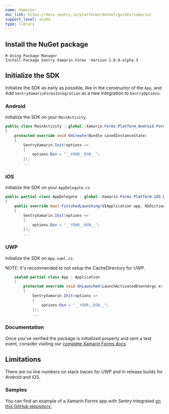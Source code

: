 ```yaml
---
name: Xamarin
doc_link: https://docs.sentry.io/platforms/dotnet/guides/xamarin/
support_level: alpha
type: library
---
```


## Install the NuGet package

```shell
# Using Package Manager
Install-Package Sentry.Xamarin.Forms -Version 1.0.0-alpha.3
```

## Initialize the SDK

Initialize the SDK as early as possible, like in the constructor of the `App`, and Add `SentryXamarinFormsIntegration` as a new Integration to `SentryOptions`:


### Android
Initialize the SDK on your `MainActivity`.

```csharp
public class MainActivity : global::Xamarin.Forms.Platform.Android.FormsAppCompatActivity
{
    protected override void OnCreate(Bundle savedInstanceState)
    {
		SentryXamarin.Init(options =>
		{
			options.Dsn = "__YOUR__DSN__";
		});
        ...
```

### iOS
Initialize the SDK on your `AppDelegate.cs`

```csharp
public partial class AppDelegate : global::Xamarin.Forms.Platform.iOS.FormsApplicationDelegate
{
    public override bool FinishedLaunching(UIApplication app, NSDictionary options)
    {
		SentryXamarin.Init(options =>
		{
			options.Dsn = "__YOUR__DSN__";
		});
        ...
```

### UWP
Initialize the SDK on `App.xaml.cs`.

NOTE: It's recommended to not setup the CacheDirectory for UWP.

```csharp
    sealed partial class App : Application
    {
        protected override void OnLaunched(LaunchActivatedEventArgs e)
        {
			SentryXamarin.Init(options =>
			{
				options.Dsn = "__YOUR__DSN__";
			});
			...   
```

### Documentation

Once you've verified the package is initialized properly and sent a test event, consider visiting our [complete Xamarin Forms docs](https://docs.sentry.io/platforms/dotnet/guides/xamarin/).

## Limitations

There are no line numbers on stack traces for UWP and in release builds for Android and iOS.

### Samples

You can find an example of a Xamarin Forms app with Sentry integrated [on this GitHub repository.](https://github.com/getsentry/sentry-dotnet-xamarin/tree/main/Samples)
